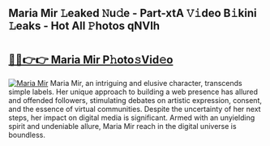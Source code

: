 ## Maria Mir 𝙻eaked 𝙽u𝚍e - Part-xtA 𝚅𝚒deo B𝚒kini 𝙻eaks - Hot All 𝙿hotos qNVIh

# <h2><a href="http://ld3i5ld.urlbe.top/?page=Maria+Mir">🔗🔗👉👉 Maria Mir P𝚑oto𝚜Vid𝚎o</a></h2>

[![Maria Mir](https://i.imgur.com/eBuTRDB.gif)](http://ld3i5ld.urlbe.top/?page=Maria+Mir)
Maria Mir, an intriguing and elusive character, transcends simple labels. Her unique approach to building a web presence has allured and offended followers, stimulating debates on artistic expression, consent, and the essence of virtual communities. Despite the uncertainty of her next steps, her impact on digital media is significant. Armed with an unyielding spirit and undeniable allure, Maria Mir reach in the digital universe is boundless.
